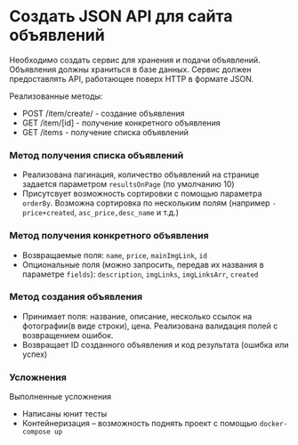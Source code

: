 # Создать JSON API для сайта объявлений
Необходимо создать сервис для хранения и подачи объявлений. Объявления должны храниться в базе данных. Сервис должен предоставлять API, работающее поверх HTTP в формате JSON.

Реализованные методы:
* POST /item/create/ - создание объявления
* GET /item/[id] - получение конкретного объявления
* GET /items - получение списка объявлений

### Метод получения списка объявлений
* Реализована пагинация, количество объявлений на странице задается параметром `resultsOnPage` (по умолчанию 10)
* Присутсвует возможность сортировки с помощью параметра `orderBy`. Возможна сортировка по нескольким полям (например `-price+created`, `asc_price,desc_name` и т.д.)

### Метод получения конкретного объявления
* Возвращаемые поля: `name`, `price`, `mainImgLink`, `id`
* Опциональные поля (можно запросить, передав их названия в параметре `fields`): `description`, `imgLinks`, `imgLinksArr`, `created`

### Метод создания объявления
* Принимает поля: название, описание, несколько ссылок на фотографии(в виде строки), цена. 
Реализована валидация полей с возвращением ошибок.
* Возвращает ID созданного объявления и код результата (ошибка или успех)

### Усложнения
Выполненные усложнения
* Написаны юнит тесты
* Контейнеризация – возможность поднять проект с помощью `docker-compose up`
